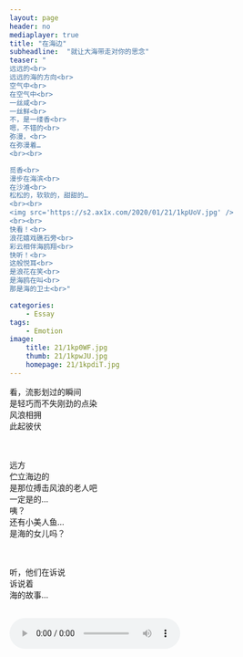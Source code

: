 ```yaml
---
layout: page
header: no
mediaplayer: true
title: "在海边"
subheadline:  "就让大海带走对你的思念"
teaser: "
远远的<br>
远远的海的方向<br>
空气中<br>
在空气中<br>
一丝咸<br>
一丝鲜<br>
不，是一缕香<br>
嗯，不错的<br>
弥漫，<br>
在弥漫着…
<br><br>

觅香<br>
漫步在海滨<br>
在沙滩<br>
松松的，软软的，甜甜的…
<br><br>
<img src='https://s2.ax1x.com/2020/01/21/1kpUoV.jpg' />
<br><br>
快看！<br>
浪花嬉戏礁石旁<br>
彩云相伴海鸥翔<br>
快听！<br>
这般悦耳<br>
是浪花在笑<br>
是海鸥在叫<br>
那是海的卫士<br>"

categories:
    - Essay
tags:
    - Emotion
image:
    title: 21/1kp0WF.jpg
    thumb: 21/1kpwJU.jpg
    homepage: 21/1kpdiT.jpg
---
```


<section class="teaser">
看，流影划过的瞬间<br>
是轻巧而不失刚劲的点染<br>
风浪相拥<br>
此起彼伏<br>
<br><br>

远方<br>
伫立海边的<br>
是那位搏击风浪的老人吧<br>
一定是的…<br>
咦？<br>
还有小美人鱼…<br>
是海的女儿吗？

<br><br>
听，他们在诉说<br>
诉说着<br>
海的故事…
</section>
<br>
<audio src="{{site.urlbgm}}sea.mp3" type="audio/mp3" autoplay loop controls></audio>